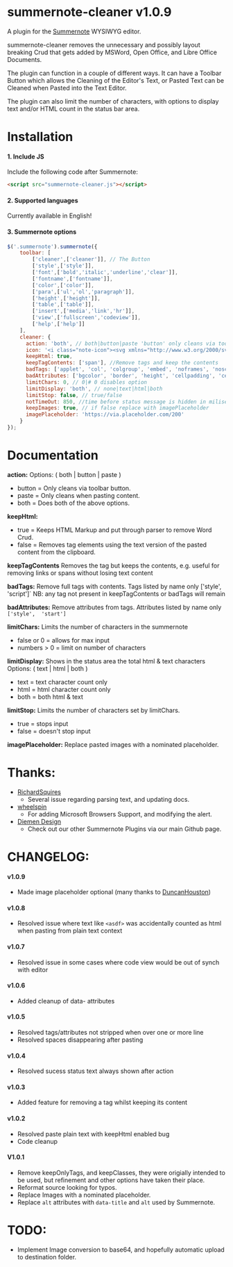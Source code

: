 # summernote-cleaner v1.0.9
A plugin for the [Summernote](https://github.com/summernote/summernote/) WYSIWYG editor.

summernote-cleaner removes the unnecessary and possibly layout breaking Crud that gets added by MSWord, Open Office, and Libre Office Documents.

The plugin can function in a couple of different ways. It can have a Toolbar Button which allows the Cleaning of the Editor's Text, or Pasted Text can be Cleaned when Pasted into the Text Editor.

The plugin can also limit the number of characters, with options to display text and/or HTML count in the status bar area.

# Installation

#### 1. Include JS

Include the following code after Summernote:

```html
<script src="summernote-cleaner.js"></script>
```

#### 2. Supported languages

Currently available in English!

#### 3. Summernote options

```javascript
$('.summernote').summernote({
    toolbar: [
        ['cleaner',['cleaner']], // The Button
        ['style',['style']],
        ['font',['bold','italic','underline','clear']],
        ['fontname',['fontname']],
        ['color',['color']],
        ['para',['ul','ol','paragraph']],
        ['height',['height']],
        ['table',['table']],
        ['insert',['media','link','hr']],
        ['view',['fullscreen','codeview']],
        ['help',['help']]
    ],
    cleaner: {
      action: 'both', // both|button|paste 'button' only cleans via toolbar button, 'paste' only clean when pasting content, both does both options.
      icon: '<i class="note-icon"><svg xmlns="http://www.w3.org/2000/svg" id="libre-paintbrush" viewBox="0 0 14 14" width="14" height="14"><path d="m 11.821425,1 q 0.46875,0 0.82031,0.311384 0.35157,0.311384 0.35157,0.780134 0,0.421875 -0.30134,1.01116 -2.22322,4.212054 -3.11384,5.035715 -0.64956,0.609375 -1.45982,0.609375 -0.84375,0 -1.44978,-0.61942 -0.60603,-0.61942 -0.60603,-1.469866 0,-0.857143 0.61608,-1.419643 l 4.27232,-3.877232 Q 11.345985,1 11.821425,1 z m -6.08705,6.924107 q 0.26116,0.508928 0.71317,0.870536 0.45201,0.361607 1.00781,0.508928 l 0.007,0.475447 q 0.0268,1.426339 -0.86719,2.32366 Q 5.700895,13 4.261155,13 q -0.82366,0 -1.45982,-0.311384 -0.63616,-0.311384 -1.0212,-0.853795 -0.38505,-0.54241 -0.57924,-1.225446 -0.1942,-0.683036 -0.1942,-1.473214 0.0469,0.03348 0.27455,0.200893 0.22768,0.16741 0.41518,0.29799 0.1875,0.130581 0.39509,0.24442 0.20759,0.113839 0.30804,0.113839 0.27455,0 0.3683,-0.247767 0.16741,-0.441965 0.38505,-0.753349 0.21763,-0.311383 0.4654,-0.508928 0.24776,-0.197545 0.58928,-0.31808 0.34152,-0.120536 0.68974,-0.170759 0.34821,-0.05022 0.83705,-0.07031 z"/></svg></i>',
      keepHtml: true,
      keepTagContents: ['span'], //Remove tags and keep the contents
      badTags: ['applet', 'col', 'colgroup', 'embed', 'noframes', 'noscript', 'script', 'style', 'title', 'meta', 'link', 'head'], //Remove full tags with contents
      badAttributes: ['bgcolor', 'border', 'height', 'cellpadding', 'cellspacing', 'lang', 'start', 'style', 'valign', 'width', 'data-(.*?)'], //Remove attributes from remaining tags
      limitChars: 0, // 0|# 0 disables option
      limitDisplay: 'both', // none|text|html|both
      limitStop: false, // true/false
      notTimeOut: 850, //time before status message is hidden in miliseconds
      keepImages: true, // if false replace with imagePlaceholder
      imagePlaceholder: 'https://via.placeholder.com/200'
    }
});
```

# Documentation

**action:**
Options: ( both | button | paste )
- button = Only cleans via toolbar button.
- paste = Only cleans when pasting content.
- both = Does both of the above options.

**keepHtml:**
- true = Keeps HTML Markup and put through parser to remove Word Crud.
- false = Removes tag elements using the text version of the pasted content from the clipboard.

**keepTagContents**
Removes the tag but keeps the contents, e.g. useful for removing links or spans without losing text content

**badTags:**
Remove full tags with contents. Tags listed by name only ['style',  'script']`
NB: any tag not present in keepTagContents or badTags will remain

**badAttributes:**
Remove attributes from tags. Attributes listed by name only `['style',  'start']`

**limitChars:**
Limits the number of characters in the summernote
- false or 0 = allows for max input
- numbers > 0 = limit on number of characters

**limitDisplay:**
Shows in the status area the total html & text characters
Options: ( text | html | both )
- text = text character count only
- html = html character count only
- both = both html & text

**limitStop:**
Limits the number of characters set by limitChars.
- true = stops input
- false = doesn't stop input

**imagePlaceholder:**
Replace pasted images with a nominated placeholder.

# Thanks:
- [RichardSquires](https://github.com/RichardSquires)
  - Several issue regarding parsing text, and updating docs.
- [wheelspin](https://github.com/wheelspin)
  - For adding Microsoft Browsers Support, and modifying the alert.
- [Diemen Design](https://github.com/DiemenDesign/)
  - Check out our other Summernote Plugins via our main Github page.

# CHANGELOG:
#### v1.0.9
- Made image placeholder optional (many thanks to [DuncanHouston](https://github.com/DuncanHouston/))
#### v1.0.8
- Resolved issue where text like `<asdf>` was accidentally counted as html when pasting from plain text context

#### v1.0.7
- Resolved issue in some cases where code view would be out of synch with editor

#### v1.0.6
- Added cleanup of data- attributes

#### v1.0.5
- Resolved tags/attributes not stripped when over one or more line
- Resolved spaces disappearing after pasting

#### v1.0.4
- Resolved sucess status text always shown after action

#### v1.0.3
- Added feature for removing a tag whilst keeping its content

#### v1.0.2
- Resolved paste plain text with keepHtml enabled bug
- Code cleanup

#### V1.0.1
- Remove keepOnlyTags, and keepClasses, they were origially intended to be used, but refinement and other options have taken their place.
- Reformat source looking for typos.
- Replace Images with a nominated placeholder.
- Replace `alt` attributes with `data-title` and `alt` used by Summernote.

# TODO:
- Implement Image conversion to base64, and hopefully automatic upload to destination folder.
